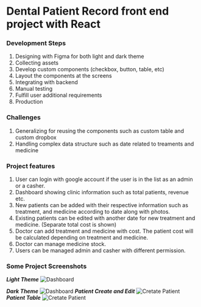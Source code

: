 # Dental Patient Record front end project with React
### Development Steps
1. Designing with Figma for both light and dark theme
2. Collecting assets
3. Develop custom components (checkbox, button, table, etc) 
4. Layout the components at the screens
5. Integrating with backend
6. Manual testing 
7. Fulfill user additional requirements 
8. Production

### Challenges 
1. Generalizing for reusing the components such as custom table and custom dropbox
2. Handling complex data structure such as date related to treaments and medicine

### Project features
1. User can login with google account if the user is in the list as an admin or a casher. 
2. Dashboard showing clinic information such as total patients, revenue etc.
3. New patients can be added with their respective information such as treatment, and medicine according to date along with photos.
4. Existing patients can be edited with another date for new treatment and medicine. (Separate total cost is shown)
5. Doctor can add treatment and medicine with cost. The patient cost will be calculated depending on treatment and medicine. 
6. Doctor can manage medicine stock.
7. Users can be managed admin and casher with different permission. 

### Some Project Screenshots
***Light Theme***
![Dashboard](https://i.ibb.co/VVNVkSh/screenbud-6d7a90d9-c112-46b6-8786-da67d70742de.png)

***Dark Theme***
![Dashboard](https://i.ibb.co/Rh9FV3R/screenbud-e0de2b51-480d-477b-a99c-9cfd68a11449.png)
***Patient Create and Edit***
![Cretate Patient](https://i.ibb.co/M5t7DN2/screenbud-8c09111a-9936-44fa-acef-67870452e613.png)
***Patient Table***
![Cretate Patient](https://i.ibb.co/jGBn8sD/screenbud-3ec9f916-4bfb-43f2-9911-4edb771b4a7e.png)
